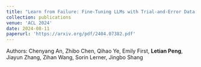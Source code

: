 ```yaml
---
title: "Learn from Failure: Fine-Tuning LLMs with Trial-and-Error Data for Intuitionistic Propositional Logic Proving."
collection: publications
venue: 'ACL 2024'
date: 2024-08-11
paperurl: 'https://arxiv.org/pdf/2404.07382.pdf'
---
```

Authors: Chenyang An, Zhibo Chen, Qihao Ye, Emily First, **Letian Peng**, Jiayun Zhang, Zihan Wang, Sorin Lerner, Jingbo Shang
